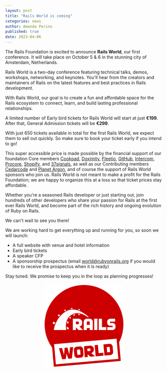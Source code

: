 ```yaml
---
layout: post
title: "Rails World is coming"
categories: news
author: Amanda Perino
published: true
date: 2023-04-06
---
```


The Rails Foundation is excited to announce **Rails World**, our first conference. It will take place on October 5 & 6 in the stunning city of Amsterdam, Netherlands.

Rails World is a two-day conference featuring technical talks, demos, workshops, networking, and keynotes. You'll hear from the creators and maintainers of Rails on the latest features and best practices in Rails development.  

With Rails World, our goal is to create a fun and affordable space for the Rails ecosystem to connect, learn, and build lasting professional relationships.  

A limited number of Early bird tickets for Rails World will start at just **€199**. After that, General Admission tickets will be **€299**.

With just 650 tickets available in total for the first Rails World, we expect them to sell out quickly. So make sure to book your ticket early if you intend to go!

This super accessible price is made possible by the financial support of our foundation Core members <a href="https://cookpad.com">Cookpad</a>, <a href="https://www.doximity.com">Doximity</a>, <a href="https://www.fleetio.com">Fleetio</a>, <a href="https://github.com">GitHub</a>, <a href="https://www.intercom.com">Intercom</a>, <a href="https://www.procore.com">Procore</a>, <a href="https://www.shopify.com">Shopify</a>, and <a href="https://37signals.com">37signals</a>, as well as our Contributing members <a href="https://www.cedarcode.com">Cedarcode</a> and <a href="https://planetargon.com">Planet Argon</a>, and of course the support of Rails World sponsors who join us. Rails World is not meant to make a profit for the Rails Foundation; we are happy to organize this at a loss so that ticket prices stay affordable.

Whether you're a seasoned Rails developer or just starting out, join hundreds of other developers who share your passion for Rails at the first ever Rails World, and become part of the rich history and ongoing evolution of Ruby on Rails.

We can't wait to see you there!

We are working hard to get everything up and running for you, so soon we will launch:
* A full website with venue and hotel information
* Early bird tickets
* A speaker CFP
* A sponsorship prospectus (email world@rubyonrails.org if you would like to receive the prospectus when it is ready)

Stay tuned. We promise to keep you in the loop as planning progresses!

<p style="text-align: center; margin-top: 20px"><img src="/assets/images/logo-railsworld.svg" style="width: 50%"></p>
